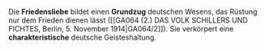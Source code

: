 
Die **Friedensliebe** bildet einen **Grundzug** deutschen Wesens, das Rüstung nur dem Frieden dienen lässt ([[GA064 (2.) DAS VOLK SCHILLERS UND FICHTES, Berlin, 5. November 1914|GA064/2]]). Sie verkörpert eine **charakteristische** deutsche Geisteshaltung.
